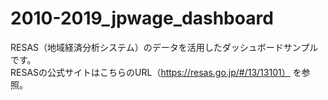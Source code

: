 # 2010-2019_jpwage_dashboard
RESAS（地域経済分析システム）のデータを活用したダッシュボードサンプルです。  
RESASの公式サイトはこちらのURL（https://resas.go.jp/#/13/13101）  を参照。
